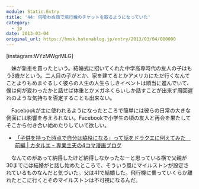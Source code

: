```yaml
---
module: Static.Entry
title: '44: 何喰わぬ顔で飛行機のチケットを取るようになっていた'
category:
  - jp
date: 2013-03-04
original_url: https://hmsk.hatenablog.jp/entry/2013/03/04/000000
---
```


[instagram:WYzMWgrMLG]

　妹が新車を買ったという。結婚式に招いてくれた中学高専時代の友人の子はもう3歳だという。二人目の子がとか、家を建てるとかアメリカにただ行くなんてことよりもめまぐるしく彼らの人生の人生らしきイベントは順当に進んでいて、僕は何が変わったかと話せば体重とかメガネくらいしか話すことが出来ず周回遅れのような気持ちを否定することも出来ない。

　Facebookが主に使われるようになったところで簡単には彼らの日常の大きな側面には影響を与えられない。Facebookで小学生の頃の友人と再会を果たしてそこから付き合い始めたりしていて欲しい。

- [「子供を持った時点で自分は脇役になる」って話をドラクエに例えてみた　前編 | カタルエ - 専業主夫の4コマ漫画ブログ](http://katarue.com/archives/9484)

　なんてのがあって納得したけど納得しなかったなーと思っている横で父親が30までには結婚がと話し始めたところで、そういう風にマイルストンが設定されているものなんだと気づいた。父は41で結婚した。飛行機に乗っていくらか離れたとこに行くとそのマイルストンは不可視になるんだ。
